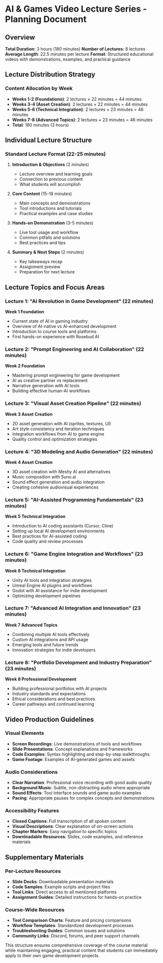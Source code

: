 # AI & Games Video Lecture Series - Planning Document

## Overview
**Total Duration**: 3 hours (180 minutes)
**Number of Lectures**: 8 lectures
**Average Length**: 22.5 minutes per lecture
**Format**: Structured educational videos with demonstrations, examples, and practical guidance

## Lecture Distribution Strategy

### Content Allocation by Week
- **Weeks 1-2 (Foundations)**: 2 lectures × 22 minutes = 44 minutes
- **Weeks 3-4 (Asset Creation)**: 2 lectures × 22 minutes = 44 minutes  
- **Weeks 5-6 (Technical Integration)**: 2 lectures × 23 minutes = 46 minutes
- **Weeks 7-8 (Advanced Topics)**: 2 lectures × 23 minutes = 46 minutes
- **Total**: 180 minutes (3 hours)

## Individual Lecture Structure

### Standard Lecture Format (22-25 minutes)
1. **Introduction & Objectives** (2 minutes)
   - Lecture overview and learning goals
   - Connection to previous content
   - What students will accomplish

2. **Core Content** (15-18 minutes)
   - Main concepts and demonstrations
   - Tool introductions and tutorials
   - Practical examples and case studies

3. **Hands-on Demonstration** (3-5 minutes)
   - Live tool usage and workflow
   - Common pitfalls and solutions
   - Best practices and tips

4. **Summary & Next Steps** (2 minutes)
   - Key takeaways recap
   - Assignment preview
   - Preparation for next lecture

## Lecture Topics and Focus Areas

### Lecture 1: "AI Revolution in Game Development" (22 minutes)
**Week 1 Foundation**
- Current state of AI in gaming industry
- Overview of AI-native vs AI-enhanced development
- Introduction to course tools and platforms
- First hands-on experience with Rosebud AI

### Lecture 2: "Prompt Engineering and AI Collaboration" (22 minutes)
**Week 2 Foundation**
- Mastering prompt engineering for game development
- AI as creative partner vs replacement
- Narrative generation with AI tools
- Building effective human-AI workflows

### Lecture 3: "Visual Asset Creation Pipeline" (22 minutes)
**Week 3 Asset Creation**
- 2D asset generation with AI (sprites, textures, UI)
- Art style consistency and iteration techniques
- Integration workflows from AI to game engine
- Quality control and optimization strategies

### Lecture 4: "3D Modeling and Audio Generation" (22 minutes)
**Week 4 Asset Creation**
- 3D asset creation with Meshy AI and alternatives
- Music composition with Suno.ai
- Sound effect generation and audio integration
- Creating cohesive audiovisual experiences

### Lecture 5: "AI-Assisted Programming Fundamentals" (23 minutes)
**Week 5 Technical Integration**
- Introduction to AI coding assistants (Cursor, Cline)
- Setting up local AI development environments
- Best practices for AI-assisted coding
- Code quality and review processes

### Lecture 6: "Game Engine Integration and Workflows" (23 minutes)
**Week 6 Technical Integration**
- Unity AI tools and integration strategies
- Unreal Engine AI plugins and workflows
- Godot with AI assistance for indie development
- Optimizing development pipelines

### Lecture 7: "Advanced AI Integration and Innovation" (23 minutes)
**Week 7 Advanced Topics**
- Combining multiple AI tools effectively
- Custom AI integrations and API usage
- Emerging tools and future trends
- Innovation strategies for indie developers

### Lecture 8: "Portfolio Development and Industry Preparation" (23 minutes)
**Week 8 Professional Development**
- Building professional portfolios with AI projects
- Industry standards and expectations
- Ethical considerations and best practices
- Career pathways and continued learning

## Video Production Guidelines

### Visual Elements
- **Screen Recordings**: Live demonstrations of tools and workflows
- **Slide Presentations**: Concept explanations and frameworks
- **Code Examples**: Syntax highlighting and step-by-step walkthroughs
- **Game Footage**: Examples of AI-generated games and assets

### Audio Considerations
- **Clear Narration**: Professional voice recording with good audio quality
- **Background Music**: Subtle, non-distracting audio where appropriate
- **Sound Effects**: Tool interface sounds and game audio examples
- **Pacing**: Appropriate pauses for complex concepts and demonstrations

### Accessibility Features
- **Closed Captions**: Full transcription of all spoken content
- **Visual Descriptions**: Clear explanation of on-screen actions
- **Chapter Markers**: Easy navigation to specific topics
- **Downloadable Resources**: Slides, code examples, and reference materials

## Supplementary Materials

### Per-Lecture Resources
- **Slide Decks**: Downloadable presentation materials
- **Code Samples**: Example scripts and project files
- **Tool Links**: Direct access to all mentioned platforms
- **Assignment Guides**: Detailed instructions for hands-on practice

### Course-Wide Resources
- **Tool Comparison Charts**: Feature and pricing comparisons
- **Workflow Templates**: Standardized development processes
- **Troubleshooting Guides**: Common issues and solutions
- **Community Links**: Discord, forums, and peer support channels

This structure ensures comprehensive coverage of the course material while maintaining engaging, practical content that students can immediately apply to their own game development projects.

